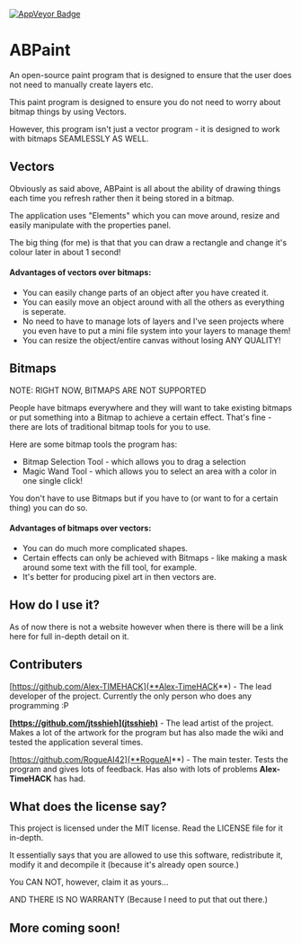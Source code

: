 

[<img src="https://ci.appveyor.com/api/projects/status/7prcw4k29bkg1cp6?svg=true" style="border: 0;" alt="AppVeyor Badge">](https://ci.appveyor.com/project/Alex-TIMEHACK/abpaint)

# ABPaint
An open-source paint program that is designed to ensure that the user does not need to manually create layers etc.

This paint program is designed to ensure you do not need to worry about bitmap things by using Vectors.

However, this program isn't just a vector program - it is designed to work with bitmaps SEAMLESSLY AS WELL.

## Vectors

Obviously as said above, ABPaint is all about the ability of drawing things each time you refresh rather then it being stored in a bitmap.

The application uses "Elements" which you can move around, resize and easily manipulate with the properties panel.

The big thing (for me) is that that you can draw a rectangle and change it's colour later in about 1 second!

#### Advantages of vectors over bitmaps:

- You can easily change parts of an object after you have created it.
- You can easily move an object around with all the others as everything is seperate.
- No need to have to manage lots of layers and I've seen projects where you even have to put a mini file system into your layers to manage them!
- You can resize the object/entire canvas without losing ANY QUALITY!

## Bitmaps

NOTE: RIGHT NOW, BITMAPS ARE NOT SUPPORTED

People have bitmaps everywhere and they will want to take existing bitmaps or put something into a Bitmap to achieve a certain effect. That's fine - there are lots of traditional bitmap tools for you to use.

Here are some bitmap tools the program has:
- Bitmap Selection Tool - which allows you to drag a selection
- Magic Wand Tool - which allows you to select an area with a color in one single click!

You don't have to use Bitmaps but if you have to (or want to for a certain thing) you can do so.

#### Advantages of bitmaps over vectors:

- You can do much more complicated shapes.
- Certain effects can only be achieved with Bitmaps - like making a mask around some text with the fill tool, for example.
- It's better for producing pixel art in then vectors are.

## How do I use it?

As of now there is not a website however when there is there will be a link here for full in-depth detail on it.

## Contributers

[https://github.com/Alex-TIMEHACK](**Alex-TimeHACK**) - The lead developer of the project. Currently the only person who does any programming :P

**[https://github.com/jtsshieh](jtsshieh)** - The lead artist of the project. Makes a lot of the artwork for the program but has also made the wiki and tested the application several times.

[https://github.com/RogueAI42](**RogueAI**) - The main tester. Tests the program and gives lots of feedback. Has also with lots of problems **Alex-TimeHACK** has had.

## What does the license say?

This project is licensed under the MIT license. Read the LICENSE file for it in-depth. 

It essentially says that you are allowed to use this software, redistribute it, modify it and decompile it (because it's already open source.)

You CAN NOT, however, claim it as yours...

AND THERE IS NO WARRANTY (Because I need to put that out there.)

## More coming soon!
